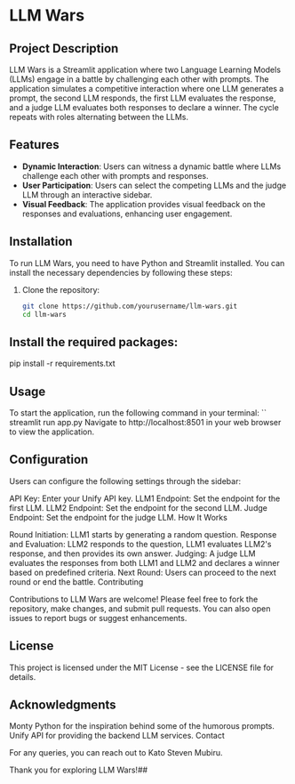 # LLM Wars

## Project Description
LLM Wars is a Streamlit application where two Language Learning Models (LLMs) engage in a battle by challenging each other with prompts. The application simulates a competitive interaction where one LLM generates a prompt, the second LLM responds, the first LLM evaluates the response, and a judge LLM evaluates both responses to declare a winner. The cycle repeats with roles alternating between the LLMs.

## Features
- **Dynamic Interaction**: Users can witness a dynamic battle where LLMs challenge each other with prompts and responses.
- **User Participation**: Users can select the competing LLMs and the judge LLM through an interactive sidebar.
- **Visual Feedback**: The application provides visual feedback on the responses and evaluations, enhancing user engagement.

## Installation
To run LLM Wars, you need to have Python and Streamlit installed. You can install the necessary dependencies by following these steps:

1. Clone the repository:
   ```bash
   git clone https://github.com/yourusername/llm-wars.git
   cd llm-wars

## Install the required packages:
pip install -r requirements.txt

## Usage

To start the application, run the following command in your terminal:
`` streamlit run app.py
Navigate to http://localhost:8501 in your web browser to view the application.

## Configuration

Users can configure the following settings through the sidebar:

API Key: Enter your Unify API key.
LLM1 Endpoint: Set the endpoint for the first LLM.
LLM2 Endpoint: Set the endpoint for the second LLM.
Judge Endpoint: Set the endpoint for the judge LLM.
How It Works

Round Initiation: LLM1 starts by generating a random question.
Response and Evaluation: LLM2 responds to the question, LLM1 evaluates LLM2's response, and then provides its own answer.
Judging: A judge LLM evaluates the responses from both LLM1 and LLM2 and declares a winner based on predefined criteria.
Next Round: Users can proceed to the next round or end the battle.
Contributing

Contributions to LLM Wars are welcome! Please feel free to fork the repository, make changes, and submit pull requests. You can also open issues to report bugs or suggest enhancements.

## License

This project is licensed under the MIT License - see the LICENSE file for details.

## Acknowledgments

Monty Python for the inspiration behind some of the humorous prompts.
Unify API for providing the backend LLM services.
Contact

For any queries, you can reach out to Kato Steven Mubiru.

Thank you for exploring LLM Wars!##